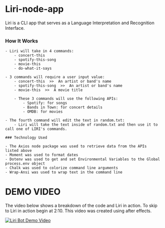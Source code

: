 # Liri-node-app

Liri is a CLI app that serves as a Language Interpretation and Recognition Interface.

   
   ### How It Works
    - Liri will take in 4 commands: 
        - concert-this 
        - spotify-this-song
        - movie-this
        - do-what-it-says

    - 3 commands will require a user input value: 
        - concert-this  >>  An artist or band's name
        - spotify-this-song  >>  An artist or band's name
        - movie-this  >>  A movie title 

        - These 3 commands will use the following APIs: 
            - Spotify: for songs 
            - Bands in Town: for concert details
            - OMDB: for movies

    - The fourth command will edit the text in random.txt: 
        - Liri will take the text inside of random.txt and then use it to call one of LIRI's commands.

    ### Technology Used

    - The Axios node package was used to retrieve data from the APIs listed above 
    - Moment was used to format dates 
    - Dotenv was used to get and set Environmental Variables to the Global process.env object
    - Chalk was used to colorize command line arguments 
    - Wrap-Ansi was used to wrap text in the command line 

# DEMO VIDEO 

The video below shows a breakdown of the code and Liri in action. To skip to Liri in action begin at 2:10. This video was created using after effects. 

[![Liri Bot Demo Video](http://img.youtube.com/vi/auto2MgNMTs/0.jpg)](http://www.youtube.com/watch?v=auto2MgNMTs "Liri Bot Demo Video")
